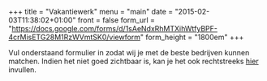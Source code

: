 +++
title = "Vakantiewerk"
menu = "main"
date = "2015-02-03T11:38:02+01:00"
front = false
form_url = "https://docs.google.com/forms/d/1sAeNdxRhMTXihWtfyBPF-4crMisETG28M1RzWVmtSK0/viewform"
form_height = "1800em"
+++

Vul onderstaand formulier in zodat wij je met de beste bedrijven kunnen matchen.
Indien het niet goed zichtbaar is, kan je het ook rechtstreeks [hier](https://docs.google.com/forms/d/1sAeNdxRhMTXihWtfyBPF-4crMisETG28M1RzWVmtSK0/viewform) invullen.

